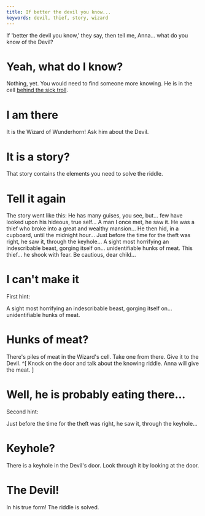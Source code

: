 ```yaml
---
title: If better the devil you know...
keywords: devil, thief, story, wizard
---
```


If 'better the devil you know,' they say, then tell me, Anna... what do you know of the Devil?

# Yeah, what do I know?
Nothing, yet. You would need to find someone more knowing. He is in the cell [behind the sick troll](100-sicktroll.md).

# I am there
It is the Wizard of Wunderhorn! Ask him about the Devil.

# It is a story?
That story contains the elements you need to solve the riddle.

# Tell it again
The story went like this:
He has many guises, you see, but... few have looked upon his hideous, true self...
A man I once met, he saw it. He was a thief who broke into a great and wealthy mansion...
He then hid, in a cupboard, until the midnight hour...
Just before the time for the theft was right, he saw it, through the keyhole...
A sight most horrifying an indescribable beast, gorging itself on... unidentifiable hunks of meat.
This thief... he shook with fear. Be cautious, dear child...

# I can't make it
First hint:

A sight most horrifying an indescribable beast, gorging itself on... unidentifiable hunks of meat.

# Hunks of meat?
There's piles of meat in the Wizard's cell. Take one from there. Give it to the Devil. ^[ Knock on the door and talk about the knowing riddle. Anna will give the meat. ]

# Well, he is probably eating there...
Second hint:

Just before the time for the theft was right, he saw it, through the keyhole...

# Keyhole?
There is a keyhole in the Devil's door. Look through it by looking at the door.

# The Devil!
In his true form! The riddle is solved.
